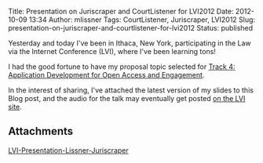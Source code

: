 Title: Presentation on Juriscraper and CourtListener for LVI2012
Date: 2012-10-09 13:34
Author: mlissner
Tags: CourtListener, Juriscraper, LVI2012
Slug: presentation-on-juriscraper-and-courtlistener-for-lvi2012
Status: published

Yesterday and today I've been in Ithaca, New York, participating in the
Law via the Internet Conference (LVI), where I've been learning tons!

I had the good fortune to have my proposal topic selected for [Track 4:
Application Development for Open Access and
Engagement](http://blog.law.cornell.edu/lvi2012/overview/track-4-application-development-for-open-access-and-engagement/).

In the interest of sharing, I've attached the latest version of my
slides to this Blog post, and the audio for the talk may eventually get
posted [on the LVI
site](http://blog.law.cornell.edu/lvi2012/presentation/wrangling-court-data-on-a-national-level/).

## Attachments

[LVI-Presentation-Lissner-Juriscraper]({filename}/pdf/LVI-Presentation-Lissner-Juriscraper.pdf)

